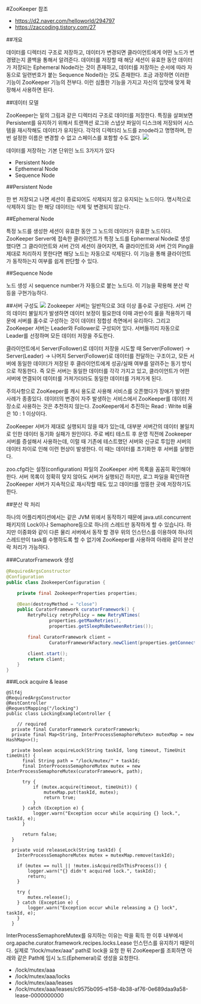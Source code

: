 #ZooKeeper
참조
- https://d2.naver.com/helloworld/294797
- https://zaccoding.tistory.com/27

##개요

데이터를 디렉터리 구조로 저장하고, 데이터가 변경되면 클라이언트에게 어떤 노드가 변경됐는지 콜백을 통해서 알려준다. 데이터를 저장할 때 해당 세션이 유효한 동안 데이터가 저장되는 Ephemeral Node라는 것이 존재하고, 데이터를 저장하는 순서에 따라 자동으로 일련번호가 붙는 Sequence Node라는 것도 존재한다. 조금 과장하면 이러한 기능이 ZooKeeper 기능의 전부다. 이런 심플한 기능을 가지고 자신의 입맛에 맞게 확장해서 사용하면 된다.

##데이터 모델

ZooKeeper는 밑의 그림과 같은 디렉터리 구조로 데이터를 저장한다. 특징을 살펴보면 Persistent를 유지하기 위해서 트랜잭션 로그와 스냅샷 파일이 디스크에 저장되어 시스템을 재시작해도 데이터가 유지된다. 각각의 디렉터리 노드를 znode라고 명명하며, 한 번 설정한 이름은 변경할 수 없고 스페이스를 포함할 수도 없다.
![](../images/ZooKeeper-DataModel.png)

데이터를 저장하는 기본 단위인 노드 3가지가 있다
- Persistent Node
- Epthemeral Node
- Sequence Node

##Persistent Node

한 번 저장되고 나면 세션이 종료되어도 삭제되지 않고 유지되는 노드이다. 명시적으로 삭제하지 않는 한 해당 데이터는 삭제 및 변경되지 않는다.

##Ephemeral Node

특정 노드를 생성한 세션이 유효한 동안 그 노드의 데이터가 유효한 노드이다. ZooKeeper Server에 접속한 클라이언트가 특정 노드를 Ephermeral Node로 생성했다면 그 클라이언트와 서버 간의 세션이 끊어지면, 즉 클라이언트와 서버 간의 Ping을 제대로 처리하지 못한다면 해당 노드는 자동으로 삭제된다. 이 기능을 통해 클라이언트가 동작하는지 여부를 쉽게 판단할 수 있다.

##Sequence Node

노드 생성 시 sequence number가 자동으로 붙는 노드다. 이 기능을 확용해 분산 락 등을 구현가능하다.

##서버 구성도
![](../images/ZooKeeper-Architecture.jpg)
Zookeeper 서버는 일반적으로 3대 이상 홀수로 구성된다. 서버 간의 데이터 불일치가 발생하면 데이터 보정이 필요한데 이때 과반수의 룰을 적용하기 때문에 서버를 홀수로 구성하는 것이 데이터 정합성 측면에서 유리하다. 그리고 ZooKeeper 서버는 Leader와 Follower로 구성되어 있다. 서버들끼리 자동으로 Leader를 선정하며 모든 데이터 저장을 주도한다.

클라이언트에서 Server(Follower)로 데이터 저장을 시도할 때 Server(Follower) → Server(Leader) → 나머지 Server(Follower)로 데이터를 전달하는 구조이고, 모든 서버에 동일한 데이터가 저장된 후 클라이언트에게 성공/실패 여부를 알려주는 동기 방식으로 작동한다. 즉 모든 서버는 동일한 데이터를 각각 가지고 있고, 클라이언트가 어떤 서버에 연결되어 데이터를 가져가더라도 동일한 데이터를 가져가게 된다.

주의사항으로 ZooKeeper를 캐시 용도로 사용해 서비스를 오픈했다가 장애가 발생한 사례가 종종있다. 데이터의 변경이 자주 발생하는 서비스에서 ZooKeeper를 데이터 저장소로 사용하는 것은 추천하지 않는다. ZooKeeper에서 추진하는 Read : Write 비율은 10 : 1 이상이다.

ZooKeeper 서버가 제대로 실행되지 않을 때가 있는데, 대부분 서버간의 데이터 불일치로 인한 데이터 동기화 실패가 원인이다. 주로 베티 테스트 후 운영 직전에 Zookeeper 서버를 증설해서 사용하는데, 이럴 때 기존에 테스트했던 서버와 신규로 투입한 서버의 데이터 차이로 인해 이런 현상이 발생한다. 이 때는 데이터를 초기화한 후 서버를 실행한다.

zoo.cfg라는 설정(configuration) 파일의 ZooKeeper 서버 목록을 꼼꼼히 확인해야한다. 서버 목록이 정확히 맞지 않아도 서버가 실행되긴 하지만, 로그 파일을 확인하면 ZooKeeper 서버가 지속적으로 재시작할 때도 있고 데이터를 엉뚱한 곳에 저장하기도 한다.

##분산 락 처리

하나의 어플리케이션에서는 같은 JVM 위에서 동작하기 때문에 java.util.concurrent 패키지의 Lock이나 Semaphore등으로 하나의 스레드만 동작하게 할 수 있습니다. 하지만 이중화와 같이 다른 물리 서버에서 동작 할 경우 위의 인스턴스를 이용하여 하나의 스레드만이 task를 수행하도록 할 수 없기에 ZooKeeper를 사용하여 아래와 같이 분산 락 처리가 가능하다.

###CuratorFramework 생성

```java
@RequiredArgsConstructor
@Configuration
public class ZookeeperConfiguration {

    private final ZookeeperProperties properties;

    @Bean(destroyMethod = "close")
    public CuratorFramework curatorFramework() {
        RetryPolicy retryPolicy = new RetryNTimes(
                properties.getMaxRetries(),
                properties.getSleepMsBetweenRetries());

        final CuratorFramework client =
                CuratorFrameworkFactory.newClient(properties.getConnectString(), retryPolicy);

        client.start();
        return client;
    }
}
```

###Lock acquire & lease

```
@Slf4j
@RequiredArgsConstructor
@RestController
@RequestMapping("/locking")
public class LockingExampleController {

    // required
  private final CuratorFramework curatorFramework;
  private final Map<String, InterProcessSemaphoreMutex> mutexMap = new HashMap<>();

  private boolean acquireLock(String taskId, long timeout, TimeUnit timeUnit) {
      final String path = "/lock/mutex/" + taskId;
      final InterProcessSemaphoreMutex mutex = new InterProcessSemaphoreMutex(curatorFramework, path);

      try {
          if (mutex.acquire(timeout, timeUnit)) {
              mutexMap.put(taskId, mutex);
              return true;
          }
      } catch (Exception e) {
          logger.warn("Exception occur while acquiring {} lock.", taskId, e);
      }

      return false;
  }

  private void releaseLock(String taskId) {
    InterProcessSemaphoreMutex mutex = mutexMap.remove(taskId);

    if (mutex == null || !mutex.isAcquiredInThisProcess()) {
        logger.warn("{} didn't acquired lock.", taskId);
        return;
    }

    try {
        mutex.release();
    } catch (Exception e) {
        logger.warn("Exception occur while releasing a {} lock", taskId, e);
    }
  }

```

InterProcessSemaphoreMutex를 유지하는 이유는 락을 획득 한 이후 내부에서 org.apache.curator.framework.recipes.locks.Lease 인스턴스를 유지하기 때문이다. 실제로 “/lock/mutex/aaa” path로 lock을 요청 한 뒤 ZooKeeper를 조회하면 아래와 같은 Path에 임시 노드(Ephemeral)로 생성을 요청한다.
- /lock/mutex/aaa
- /lock/mutex/aaa/locks
- /lock/mutex/aaa/leases
- /lock/mutex/aaa/leases/c9575b095-e158-4b38-af76-0e689daa9a58-lease-0000000000